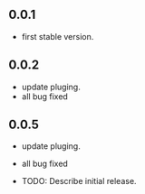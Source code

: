 ## 0.0.1
* first stable version.

## 0.0.2
* update pluging.
* all bug fixed

## 0.0.5
* update pluging.
* all bug fixed

* TODO: Describe initial release.
